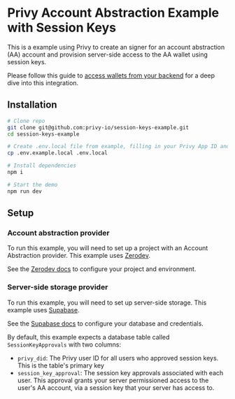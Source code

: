 # Privy Account Abstraction Example with Session Keys

This is a example using Privy to create an signer for an account abstraction (AA) account and provision server-side access to the AA wallet using session keys.

Please follow this guide to [access wallets from your backend](https://docs.privy.io/guide/react/recipes/misc/session-keys) for a deep dive into this integration.


## Installation

```sh
# Clone repo
git clone git@github.com:privy-io/session-keys-example.git
cd session-keys-example

# Create .env.local file from example, filling in your Privy App ID and other environment variables.
cp .env.example.local .env.local

# Install dependencies
npm i

# Start the demo
npm run dev
```

## Setup

### Account abstraction provider
To run this example, you will need to set up a project with an Account Abstraction provider. This example uses [Zerodev](https://zerodev.app).

See the [Zerodev docs](https://docs.zerodev.app/sdk/getting-started/tutorial#create-a-zerodev-project) to configure your project and environment.

### Server-side storage provider
To run this example, you will need to set up server-side storage. This example uses [Supabase](https://supabase.com).

See the [Supabase docs](https://supabase.com/docs/guides/getting-started) to configure your database and credentials.

By default, this example expects a database table called `SessionKeyApprovals` with two columns:
- `privy_did`: The Privy user ID for all users who approved session keys. This is the table's primary key
- `session_key_approval`: The session key approvals associated with each user. This approval grants your server permissioned access to the user's AA account, via a session key that your server has access to.